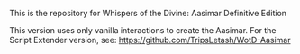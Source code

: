 This is the repository for Whispers of the Divine: Aasimar Definitive Edition

This version uses only vanilla interactions to create the Aasimar.
For the Script Extender version, see: https://github.com/TripsLetash/WotD-Aasimar
